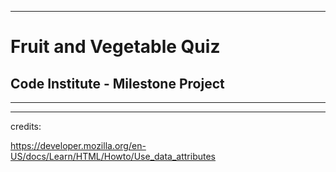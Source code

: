----
# Fruit and Vegetable Quiz

## Code Institute - Milestone Project

___________________________________________________________________________________________________

<hr>









credits:

https://developer.mozilla.org/en-US/docs/Learn/HTML/Howto/Use_data_attributes


